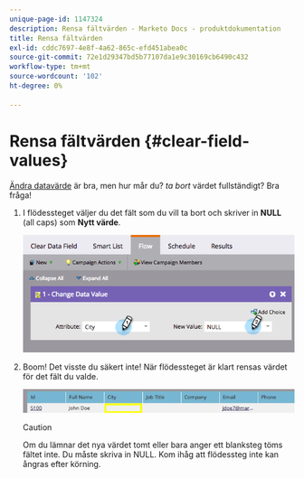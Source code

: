```yaml
---
unique-page-id: 1147324
description: Rensa fältvärden - Marketo Docs - produktdokumentation
title: Rensa fältvärden
exl-id: cddc7697-4e8f-4a62-865c-efd451abea0c
source-git-commit: 72e1d29347bd5b77107da1e9c30169cb6490c432
workflow-type: tm+mt
source-wordcount: '102'
ht-degree: 0%

---
```


# Rensa fältvärden {#clear-field-values}

[Ändra datavärde](/help/marketo/product-docs/core-marketo-concepts/smart-campaigns/flow-actions/change-data-value.md) är bra, men hur mår du? _ta bort_ värdet fullständigt? Bra fråga!

1. I flödessteget väljer du det fält som du vill ta bort och skriver in **NULL** (all caps) som **Nytt värde**.

   ![](assets/image2015-3-19-10-3a6-3a14.png)

1. Boom! Det visste du säkert inte! När flödessteget är klart rensas värdet för det fält du valde.

   ![](assets/image2015-3-19-10-3a11-3a9.png)

   >[!CAUTION]
   >
   >Om du lämnar det nya värdet tomt eller bara anger ett blanksteg töms fältet inte. Du måste skriva in NULL. Kom ihåg att flödessteg inte kan ångras efter körning.
